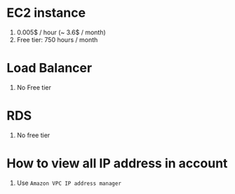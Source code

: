 

# EC2 instance

1. 0.005$ / hour (~ 3.6$ / month)
2. Free tier: 750 hours / month

# Load Balancer

1. No Free tier

# RDS

1. No free tier

# How to view all IP address in account

1. Use `Amazon VPC IP address manager`
